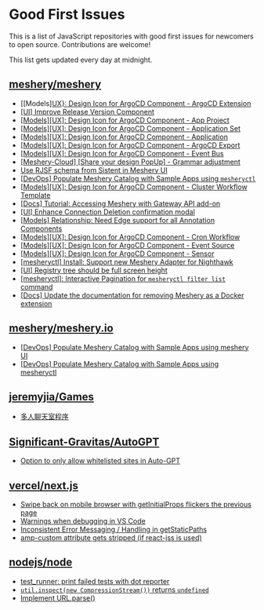 # Good First Issues

This is a list of JavaScript repositories with good first issues for newcomers to open source. Contributions are welcome!

This list gets updated every day at midnight.

## [meshery/meshery](https://github.com/meshery/meshery)

- [[Models][UX}: Design Icon for ArgoCD Component - ArgoCD Extension](https://github.com/meshery/meshery/issues/10290)
- [[UI] Improve Release Version Component](https://github.com/meshery/meshery/issues/9569)
- [[Models][UX]: Design Icon for ArgoCD Component - App Project ](https://github.com/meshery/meshery/issues/10291)
- [[Models][UX]: Design Icon for ArgoCD Component - Application Set](https://github.com/meshery/meshery/issues/10292)
- [[Models][UX]: Design Icon for ArgoCD Component - Application](https://github.com/meshery/meshery/issues/10293)
- [[Models][UX]: Design Icon for ArgoCD Component - ArgoCD Export](https://github.com/meshery/meshery/issues/10294)
- [[Models][UX]: Design Icon for ArgoCD Component - Event Bus](https://github.com/meshery/meshery/issues/10297)
- [[Meshery-Cloud] [Share your design PopUp] - Grammar adjustment](https://github.com/meshery/meshery/issues/10038)
- [Use RJSF schema from Sistent in Meshery UI](https://github.com/meshery/meshery/issues/10445)
- [[DevOps] Populate Meshery Catalog with Sample Apps using `mesheryctl`](https://github.com/meshery/meshery/issues/10458)
- [[Models][UX]: Design Icon for ArgoCD Component - Cluster Workflow Template](https://github.com/meshery/meshery/issues/10295)
- [[Docs] Tutorial: Accessing Meshery with Gateway API add-on](https://github.com/meshery/meshery/issues/10333)
- [[UI] Enhance Connection Deletion confirmation modal](https://github.com/meshery/meshery/issues/10558)
- [[Models] Relationship: Need Edge support for all Annotation Components](https://github.com/meshery/meshery/issues/10278)
- [[Models][UX]: Design Icon for ArgoCD Component - Cron Workflow](https://github.com/meshery/meshery/issues/10296)
- [[Models][UX]: Design Icon for ArgoCD Component - Event Source](https://github.com/meshery/meshery/issues/10298)
- [[Models][UX]: Design Icon for ArgoCD Component - Sensor](https://github.com/meshery/meshery/issues/10300)
- [[mesheryctl] Install: Support new Meshery Adapter for Nighthawk](https://github.com/meshery/meshery/issues/10371)
- [[UI] Registry tree should be full screen height](https://github.com/meshery/meshery/issues/9595)
- [[mesheryctl]: Interactive Pagination for `mesheryctl filter list` command](https://github.com/meshery/meshery/issues/10366)
- [[Docs] Update the documentation for removing Meshery as a Docker extension](https://github.com/meshery/meshery/issues/9901)

## [meshery/meshery.io](https://github.com/meshery/meshery.io)

- [[DevOps] Populate Meshery Catalog with Sample Apps using meshery UI](https://github.com/meshery/meshery.io/issues/1699)
- [[DevOps] Populate Meshery Catalog with Sample Apps using mesheryctl](https://github.com/meshery/meshery.io/issues/1650)

## [jeremyjia/Games](https://github.com/jeremyjia/Games)

- [多人聊天室程序](https://github.com/jeremyjia/Games/issues/37)

## [Significant-Gravitas/AutoGPT](https://github.com/Significant-Gravitas/AutoGPT)

- [Option to only allow whitelisted sites in Auto-GPT](https://github.com/Significant-Gravitas/AutoGPT/issues/5289)

## [vercel/next.js](https://github.com/vercel/next.js)

- [Swipe back on mobile browser with getInitialProps flickers the previous page](https://github.com/vercel/next.js/issues/10465)
- [Warnings when debugging in VS Code](https://github.com/vercel/next.js/issues/24349)
- [Inconsistent Error Messaging / Handling in getStaticPaths](https://github.com/vercel/next.js/issues/41281)
- [amp-custom attribute gets stripped (if react-jss is used)](https://github.com/vercel/next.js/issues/12243)

## [nodejs/node](https://github.com/nodejs/node)

- [test_runner: print failed tests with dot reporter](https://github.com/nodejs/node/issues/51769)
- [`util.inspect(new CompressionStream())` returns `undefined`](https://github.com/nodejs/node/issues/52263)
- [Implement URL.parse()](https://github.com/nodejs/node/issues/52208)

